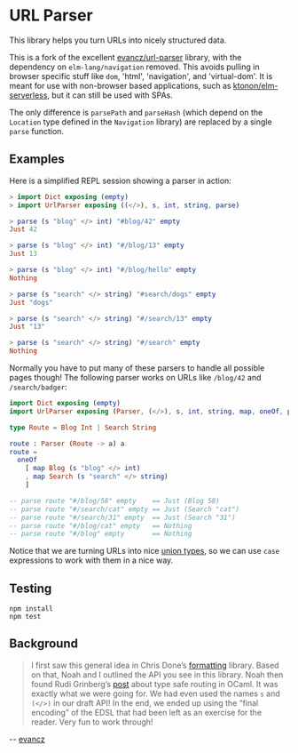 # URL Parser

This library helps you turn URLs into nicely structured data.

This is a fork of the excellent [evancz/url-parser][] library, with the dependency on `elm-lang/navigation` removed. This avoids pulling in browser specific stuff like `dom`, 'html', 'navigation', and 'virtual-dom'. It is meant for use with non-browser based applications, such as [ktonon/elm-serverless][], but it can still be used with SPAs.

The only difference is `parsePath` and `parseHash` (which depend on the `Location` type defined in the `Navigation` library) are replaced by a single `parse` function.

## Examples

Here is a simplified REPL session showing a parser in action:

```elm
> import Dict exposing (empty)
> import UrlParser exposing ((</>), s, int, string, parse)

> parse (s "blog" </> int) "#blog/42" empty
Just 42

> parse (s "blog" </> int) "#/blog/13" empty
Just 13

> parse (s "blog" </> int) "#/blog/hello" empty
Nothing

> parse (s "search" </> string) "#search/dogs" empty
Just "dogs"

> parse (s "search" </> string) "#/search/13" empty
Just "13"

> parse (s "search" </> string) "#/search" empty
Nothing
```

Normally you have to put many of these parsers to handle all possible pages though! The following parser works on URLs like `/blog/42` and `/search/badger`:

```elm
import Dict exposing (empty)
import UrlParser exposing (Parser, (</>), s, int, string, map, oneOf, parse)

type Route = Blog Int | Search String

route : Parser (Route -> a) a
route =
  oneOf
    [ map Blog (s "blog" </> int)
    , map Search (s "search" </> string)
    ]

-- parse route "#/blog/58" empty    == Just (Blog 58)
-- parse route "#/search/cat" empty == Just (Search "cat")
-- parse route "#/search/31" empty  == Just (Search "31")
-- parse route "#/blog/cat" empty   == Nothing
-- parse route "#/blog" empty       == Nothing
```

Notice that we are turning URLs into nice [union types](https://guide.elm-lang.org/types/union_types.html), so we can use `case` expressions to work with them in a nice way.

## Testing

```
npm install
npm test
```

## Background

> I first saw this general idea in Chris Done&rsquo;s [formatting][] library. Based on that, Noah and I outlined the API you see in this library. Noah then found Rudi Grinberg&rsquo;s [post][] about type safe routing in OCaml. It was exactly what we were going for. We had even used the names `s` and `(</>)` in our draft API! In the end, we ended up using the &ldquo;final encoding&rdquo; of the EDSL that had been left as an exercise for the reader. Very fun to work through!

-- [evancz](https://github.com/evancz)

[evancz/url-parser]:https://github.com/evancz/url-parser
[formatting]: http://chrisdone.com/posts/formatting
[ktonon/elm-serverless]:https://github.com/ktonon/elm-serverless
[post]: http://rgrinberg.com/posts/primitive-type-safe-routing/
